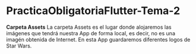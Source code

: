 # PracticaObligatoriaFlutter-Tema-2

<b>Carpeta Assets</b>
La carpeta Assets es el lugar donde alojaremos las imágenes que tendrá nuestra App de forma local, es decir, no es una imagén obtenida de Internet.
En esta App guardaremos diferentes logos de Star Wars.


